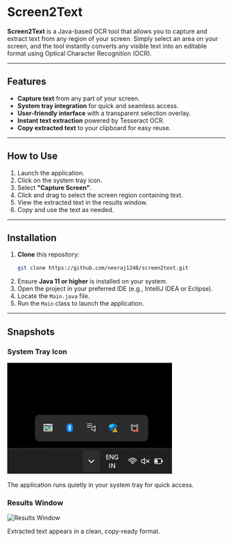 # Screen2Text

**Screen2Text** is a Java-based OCR tool that allows you to capture and extract text from any region of your screen. Simply select an area on your screen, and the tool instantly converts any visible text into an editable format using Optical Character Recognition (OCR).

---

## Features

- **Capture text** from any part of your screen.
- **System tray integration** for quick and seamless access.
- **User-friendly interface** with a transparent selection overlay.
- **Instant text extraction** powered by Tesseract OCR.
- **Copy extracted text** to your clipboard for easy reuse.

---

## How to Use

1. Launch the application.
2. Click on the system tray icon.
3. Select **"Capture Screen"**.
4. Click and drag to select the screen region containing text.
5. View the extracted text in the results window.
6. Copy and use the text as needed.

---

## Installation

1. **Clone** this repository:
   ```bash
   git clone https://github.com/neeraj1240/screen2text.git
   ```
2. Ensure **Java 11 or higher** is installed on your system.
3. Open the project in your preferred IDE (e.g., IntelliJ IDEA or Eclipse).
4. Locate the `Main.java` file.
5. Run the `Main` class to launch the application.

---

## Snapshots

### System Tray Icon
![System Tray Icon](snapshots/tray.png) <!-- Add the path or URL to the image -->

The application runs quietly in your system tray for quick access.



### Results Window
![Results Window](#) <!-- Add the path or URL to the image -->

Extracted text appears in a clean, copy-ready format.


